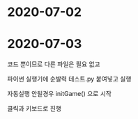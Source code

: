 # 2020-07-02

# 2020-07-03

코드 뿐이므로 다른 파일은 필요 없고

파이썬 실행기에 순발력 테스트.py 붙여넣고 실행

자동실행 안될경우 initGame() 으로 시작

클릭과 키보드로 진행
